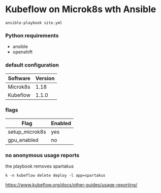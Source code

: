 Kubeflow on Microk8s wth Ansible 
===

```shell script
ansible-playbook site.yml
```

### Python requirements
- ansible
- openshift

### default configuration

| Software   | Version  | 
|------------|----------|
| Microk8s   | 1.18     |
| Kubeflow   | 1.1.0    |

### flags

| Flag       | Enabled |
|------------|---------|
| setup_microk8s | yes |
| gpu_enabled    | no  |

### no anonymous usage reports

the playbook removes spartakus

`k -n kubeflow delete deploy -l app=spartakus`

https://www.kubeflow.org/docs/other-guides/usage-reporting/
